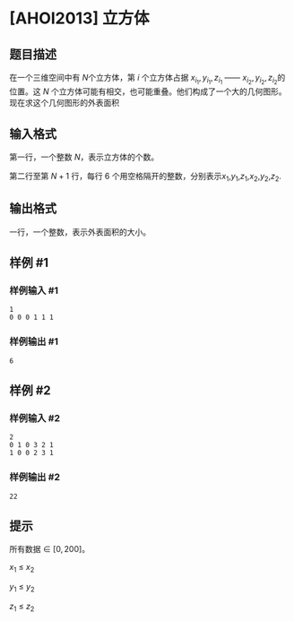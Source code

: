 # [AHOI2013] 立方体

## 题目描述

在一个三维空间中有 $N$个立方体，第 $i$ 个立方体占据 $x_{i_1},y_{i_1},z_{i_1}$ —— $x_{i_2}, y_{i_2}, z_{i_2}$的位置。这 $N$ 个立方体可能有相交，也可能重叠。他们构成了一个大的几何图形。现在求这个几何图形的外表面积

## 输入格式

第一行，一个整数 $N$，表示立方体的个数。

第二行至第 $N+1$ 行，每行 $6$ 个用空格隔开的整数，分别表示$x_1$,$y_1$,$z_1$,$x_2$,$y_2$,$z_2$. 

## 输出格式

一行，一个整数，表示外表面积的大小。

## 样例 #1

### 样例输入 #1
```
1
0 0 0 1 1 1
```

### 样例输出 #1

```
6
```

## 样例 #2

### 样例输入 #2
```
2 
0 1 0 3 2 1
1 0 0 2 3 1
```

### 样例输出 #2

```
22
```

## 提示

所有数据 $\in~[0,200]$。

$x_1~\leq~x_2$

$y_1~\leq~y_2$

$z_1~\leq~z_2$

